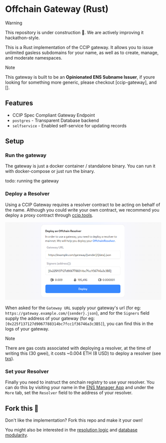 # Offchain Gateway (Rust)

> [!WARNING]
> This repository is under construction 🚧. We are actively improving it hackathon-style.

This is a Rust implementation of the CCIP gateway. It allows you to issue unlimited gasless subdomains for your name, as well as to create, manage, and moderate namespaces.

> [!NOTE]
> This gateway is built to be an **Opinionated ENS Subname Issuer**, if youre looking for something more generic, please checkout [ccip-gateway], and [].

## Features

- CCIP Spec Compliant Gateway Endpoint
- `postgres` - Transparent Database backend
- `selfservice` - Enabled self-service for updating records

## Setup

### Run the gateway
The gateway is just a docker container / standalone binary. You can run it with docker-compose or just run the binary.

todo: running the gateway

### Deploy a Resolver

Using a CCIP Gateway requires a resolver contract to be acting on behalf of the name. Although you could write your own contract, we recommend you deploy a proxy contract through [ccip.tools](https://ccip.tools/).

![](.github/ccip-tools.png)

When asked for the `Gateway URL` supply your gateway's url (for eg: `https://gateway.example.com/{sender}.json`), and for the `Signers` field supply the address of your gateway (for eg: `[0x225f137127d9067788314bc7fcc1f36746a3c3B5]`), you can find this in the logs of your gateway.

> [!NOTE]
> There are gas costs associated with deploying a resolver, at the time of writing this (30 gwei), it costs ~0.004 ETH (8 USD) to deploy a resolver (see [txs](https://etherscan.io/tx/0x0c90da0a122f38125a8ad1f48ef23cf5f7d399846bd5369b664ff288a31f797c)).

### Set your Resolver

Finally you need to instruct the onchain registry to use your resolver. You can do this by visiting your name in the [ENS Manager App](https://ens.app/) and under the `More` tab, set the `Resolver` field to the address of your resolver.

## Fork this 🍴
Don't like the implementation? Fork this repo and make it your own!

You might also be interested in the [resolution logic](https://github.com/ensdomains/offchain-gateway-rs/blob/main/src/gateway/resolution.rs) and [database modularity](https://github.com/ensdomains/offchain-gateway-rs/blob/main/src/database/mod.rs).
